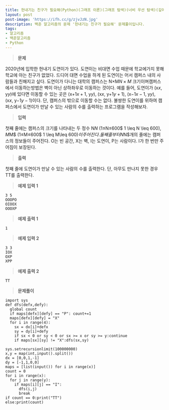```yaml
---
title: 헌내기는 친구가 필요해(Python)(그래프 이론)(그래프 탐색)(너비 우선 탐색)(깊이 우선 탐색)
layout: post
post-image: 'https://ifh.cc/g/zjvJzN.jpg'
description: 백준 알고리즘의 문제 '헌내기는 친구가 필요해' 문제풀이입니다.
tags:
- 알고리즘
- 백준알고리즘
- Python
---
```



>**문제**

2020년에 입학한 헌내기 도연이가 있다. 도연이는 비대면 수업 때문에 학교에가지 못해 학교에 아는 친구가 없었다. 드디어 대면 수업을 하게 된 도연이는 어서 캠퍼스 내의 사람들과 친해지고 싶다.
도연이가 다니는 대학의 캠퍼스는 N×M$N \times M$ 크기이며캠퍼스에서 이동하는방법은 벽이 아닌 상하좌우로 이동하는 것이다. 예를 들어, 도연이가 (x$x$, y$y$)에 있다면 이동할 수 있는 곳은 (x+1$x+1$, y$y$), (x$x$, y+1$y+1$), (x−1$x-1$, y$y$), (x$x$, y−1$y-1$)이다. 단, 캠퍼스의 밖으로 이동할 수는 없다.
불쌍한 도연이를 위하여 캠퍼스에서 도연이가 만날 수 있는 사람의 수를 출력하는 프로그램을 작성해보자.

>**입력**

첫째 줄에는 캠퍼스의 크기를 나타내는 두 정수 N$N$ (1≤N≤600$ 1 \leq N \leq 600$), M$M$ (1≤M≤600$ 1 \leq M\leq 600$)이 주어진다.
둘째 줄부터 N$N$개의 줄에는 캠퍼스의 정보들이 주어진다. O는 빈 공간, X는 벽, I는 도연이, P는 사람이다. I가 한 번만 주어짐이 보장된다.

>**출력**

첫째 줄에 도연이가 만날 수 있는 사람의 수를 출력한다. 단, 아무도 만나지 못한 경우 TT를 출력한다.

>**예제 입력 1**

	3 5
	OOOPO
	OIOOX
	OOOXP

>**예제 출력 1**

	1

>**예제 입력 2**

	3 3
	IOX
	OXP
	XPP

>**예제 출력 2**

	TT

>**문제풀이**

	import sys
	def dfs(defx,defy):
	  global count
	  if maps[defx][defy] == "P": count+=1
	  maps[defx][defy] = "X"
	  for i in range(4):
	    sx = dx[i]+defx
	    sy = dy[i]+defy
	    if sx < 0 or sy < 0 or sx >= x or sy >= y:continue
	    if maps[sx][sy] != "X":dfs(sx,sy)
	
	sys.setrecursionlimit(100000000)
	x,y = map(int,input().split())
	dx = [0,0,1,-1]
	dy = [-1,1,0,0]
	maps = [list(input()) for i in range(x)]
	count = 0
	for i in range(x):
	  for j in range(y):
	    if maps[i][j] == "I":
	      dfs(i,j)
	      break
	if count == 0:print("TT")
	else:print(count)
	
	
